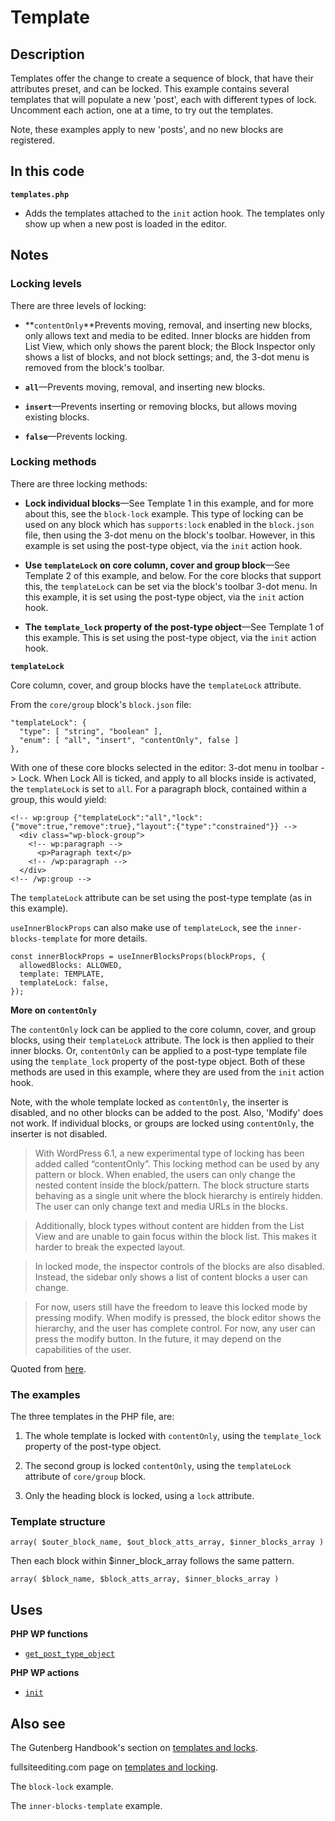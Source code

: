 # Template

## Description

Templates offer the change to create a sequence of block, that have their attributes preset, and can be locked. This example contains several templates that will populate a new 'post', each with different types of lock. Uncomment each action, one at a time, to try out the templates.

Note, these examples apply to new 'posts', and no new blocks are registered.

## In this code

**`templates.php`**

- Adds the templates attached to the `init` action hook. The templates only show up when a new post is loaded in the editor.

## Notes

### Locking levels

There are three levels of locking:

- **`contentOnly`**Prevents moving, removal, and inserting new blocks, only allows text and media to be edited. Inner blocks are hidden from List View, which only shows the parent block; the Block Inspector only shows a list of blocks, and not block settings; and, the 3-dot menu is removed from the block's toolbar.

- **`all`**—Prevents moving, removal, and inserting new blocks.

- **`insert`**—Prevents inserting or removing blocks, but allows moving existing blocks.

- **`false`**—Prevents locking.

### Locking methods

There are three locking methods:

- **Lock individual blocks**—See Template 1 in this example, and for more about this, see the `block-lock` example. This type of locking can be used on any block which has `supports:lock` enabled in the `block.json` file, then using the 3-dot menu on the block's toolbar. However, in this example is set using the post-type object, via the `init` action hook.

- **Use `templateLock` on core column, cover and group block**—See Template 2 of this example, and below. For the core blocks that support this, the `templateLock` can be set via the block's toolbar 3-dot menu. In this example, it is set using the post-type object, via the `init` action hook.

- **The `template_lock` property of the post-type object**—See Template 1 of this example. This is set using the post-type object, via the `init` action hook.

**`templateLock`**

Core column, cover, and group blocks have the `templateLock` attribute.

From the `core/group` block's `block.json` file:

```
"templateLock": {
  "type": [ "string", "boolean" ],
  "enum": [ "all", "insert", "contentOnly", false ]
},
```

With one of these core blocks selected in the editor: 3-dot menu in toolbar -> Lock. When Lock All is ticked, and apply to all blocks inside is activated, the `templateLock` is set to `all`. For a paragraph block, contained within a group, this would yield:

```
<!-- wp:group {"templateLock":"all","lock":{"move":true,"remove":true},"layout":{"type":"constrained"}} -->
  <div class="wp-block-group">
    <!-- wp:paragraph -->
      <p>Paragraph text</p>
    <!-- /wp:paragraph -->
  </div>
<!-- /wp:group -->
```

The `templateLock` attribute can be set using the post-type template (as in this example).

`useInnerBlockProps` can also make use of `templateLock`, see the `inner-blocks-template` for more details.

```
const innerBlockProps = useInnerBlocksProps(blockProps, {
  allowedBlocks: ALLOWED,
  template: TEMPLATE,
  templateLock: false,
});
```

**More on `contentOnly`**

The `contentOnly` lock can be applied to the core column, cover, and group blocks, using their `templateLock` attribute. The lock is then applied to their inner blocks. Or, `contentOnly` can be applied to a post-type template file using the `template_lock` property of the post-type object. Both of these methods are used in this example, where they are used from the `init` action hook.

Note, with the whole template locked as `contentOnly`, the inserter is disabled, and no other blocks can be added to the post. Also, 'Modify' does not work. If individual blocks, or groups are locked using `contentOnly`, the inserter is not disabled.

> With WordPress 6.1, a new experimental type of locking has been added called “contentOnly”. This locking method can be used by any pattern or block. When enabled, the users can only change the nested content inside the block/pattern. The block structure starts behaving as a single unit where the block hierarchy is entirely hidden. The user can only change text and media URLs in the blocks.

> Additionally, block types without content are hidden from the List View and are unable to gain focus within the block list. This makes it harder to break the expected layout.

> In locked mode, the inspector controls of the blocks are also disabled. Instead, the sidebar only shows a list of content blocks a user can change.

> For now, users still have the freedom to leave this locked mode by pressing modify. When modify is pressed, the block editor shows the hierarchy, and the user has complete control. For now, any user can press the modify button. In the future, it may depend on the capabilities of the user.

Quoted from [here](https://make.wordpress.org/core/2022/10/11/content-locking-features-and-updates/).

### The examples

The three templates in the PHP file, are:

1. The whole template is locked with `contentOnly`, using the `template_lock` property of the post-type object.

2. The second group is locked `contentOnly`, using the `templateLock` attribute of `core/group` block.

3. Only the heading block is locked, using a `lock` attribute.

### Template structure

```
array( $outer_block_name, $out_block_atts_array, $inner_blocks_array )
```

Then each block within $inner_block_array follows the same pattern.

```
array( $block_name, $block_atts_array, $inner_blocks_array )
```

## Uses

**PHP WP functions**

- [`get_post_type_object`](https://developer.wordpress.org/reference/functions/get_post_type_object/)

**PHP WP actions**

- [`init`](https://developer.wordpress.org/reference/hooks/init/)

## Also see

The Gutenberg Handbook's section on [templates and locks](https://developer.wordpress.org/block-editor/reference-guides/block-api/block-templates/).

fullsiteediting.com page on [templates and locking](https://fullsiteediting.com/how-to-lock-blocks-and-templates/#h-how-to-lock-a-single-block-in-a-template-or-block-pattern).

The `block-lock` example.

The `inner-blocks-template` example.
